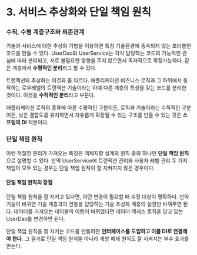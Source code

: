 # 3. 서비스 추상화와 단일 책임 원칙

### 수직, 수평 계층구조와 의존관계

기술과 서비스에 대한 추상화 기법을 이용하면 특정 기술환경에 종속되지 않는 포터블한 코드를 만들 수 있다.
UserDao와 UserService는 각각 담당하는 코드의 기능적인 관심에 따라 분리되고,
서로 불필요한 영향을 주지 않으면서 독자적으로 확장가능하다. 같은 계층에서 **수평적인 분리**라고 할 수 있다.

트랜잭션의 추상화는 이것과 좀 다르다. 애플리케이션 비즈니스 로직과 그 하위에서 동작하는 로우레벨의 트랜잭션 기술이라는
아예 다른 계층의 특성을 갖는 코드를 분리한 것이다. 이것을 **수직적인 분리**라고 부른다.

애플리케이션 로직의 종류에 따른 수평적인 구분이든, 로직과 기술이라는 수직적인 구분이든, 낮은 결합도를 유지하면서
자유롭게 확장될 수 있는 구조를 만들 수 있는 것은 **스프링의 DI** 덕분이다.

### 단일 책임 원칙

이런 적절한 분리가 가져오는 특징은 객체지향 설계의 원칙 중의 하나인 **단일 책임 원칙**으로 설명할 수 있다.
만약 UserService에 트랜잭션 관리와 사용자 레벨 관리 두 가지 책임이 모두 있는 경우는 단일 책임 원칙이 잘 지켜지지 않은 경우이다.

#### 단일 책임 원칙의 장점

단일 책임 원칙을 잘 지키고 있다면, 어떤 변경이 필요할 때 수정 대상이 명확하다.
만약 기술이 바뀌면 기술 계층과의 연동을 담당하는 기술 추상화 계층의 설정만 바꿔주면 된다.
데이터를 가져오는 테이블의 이름이 바뀌었다면 데이터 액세스 로직을 담고 있는 UserDao를 변경하면 된다.

단일 책임 원칙을 잘 지키는 코드를 만들려면 **인터페이스를 도입하고 이를 DI로 연결해야 한다.**
그 결과로 단일 책임 원칙뿐 아니라 개방 폐쇄 원칙도 잘 지켜지는 부수 효과를 만든다.



